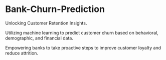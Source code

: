 # Bank-Churn-Prediction
Unlocking Customer Retention Insights.

Utilizing machine learning to predict customer churn based on behavioral, demographic, and financial data.

Empowering banks to take proactive steps to improve customer loyalty and reduce attrition.

